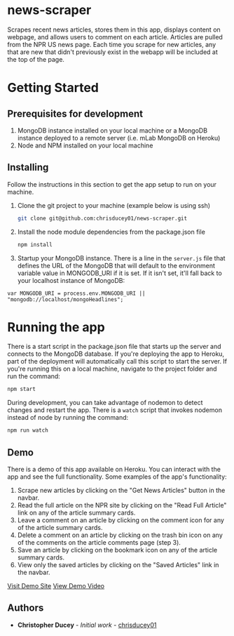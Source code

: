 # news-scraper
Scrapes recent news articles, stores them in this app, displays content on webpage, and allows users to comment on each article.  Articles are pulled from the NPR US news page.  Each time you scrape for new articles, any that are new that didn't previously exist in the webapp will be included at the top of the page.  

# Getting Started

## Prerequisites for development

1.  MongoDB instance installed on your local machine or a MongoDB instance deployed to a remote server (i.e. mLab MongoDB on Heroku)
2.  Node and NPM installed on your local machine

## Installing

Follow the instructions in this section to get the app setup to run on your machine.

1.  Clone the git project to your machine (example below is using ssh)
    ``` bash
    git clone git@github.com:chrisducey01/news-scraper.git
    ```

2.  Install the node module dependencies from the package.json file
    ``` bash
    npm install
    ```

3.  Startup your MongoDB instance.  There is a line in the `server.js` file that defines the URL of the MongoDB that will default to the environment variable value in MONGODB_URI if it is set.  If it isn't set, it'll fall back to your localhost instance of MongoDB: 
```// If deployed, use the deployed database. Otherwise use the local mongoHeadlines database
var MONGODB_URI = process.env.MONGODB_URI || "mongodb://localhost/mongoHeadlines";
```

# Running the app

There is a start script in the package.json file that starts up the server and connects to the MongoDB database.  If you're deploying the app to Heroku, part of the deployment will automatically call this script to start the server.  If you're running this on a local machine, navigate to the project folder and run the command:
``` bash
npm start
```

During development, you can take advantage of nodemon to detect changes and restart the app.  There is a `watch` script that invokes nodemon instead of node by running the command:
``` bash
npm run watch
```

## Demo

There is a demo of this app available on Heroku.  You can interact with the app and see the full functionality.  Some examples of the app's functionality:
1.  Scrape new articles by clicking on the "Get News Articles" button in the navbar.
2.  Read the full article on the NPR site by clicking on the "Read Full Article" link on any of the article summary cards.
3.  Leave a comment on an article by clicking on the comment icon for any of the article summary cards.
4.  Delete a comment on an article by clicking on the trash bin icon on any of the comments on the article comments page (step 3).
5.  Save an article by clicking on the bookmark icon on any of the article summary cards.
6.  View only the saved articles by clicking on the "Saved Articles" link in the navbar.

[Visit Demo Site](https://stormy-earth-39694.herokuapp.com/)
[View Demo Video](https://drive.google.com/file/d/1fHV7bAC99zAZbsuJTuQsgY8aDrQgtJ3d/view)

## Authors
* **Christopher Ducey** - *Initial work* - [chrisducey01](https://github.com/chrisducey01)
